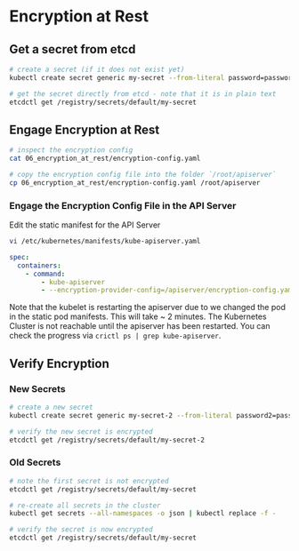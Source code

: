# Encryption at Rest

## Get a secret from etcd

```bash
# create a secret (if it does not exist yet)
kubectl create secret generic my-secret --from-literal password=password123

# get the secret directly from etcd - note that it is in plain text
etcdctl get /registry/secrets/default/my-secret
```

## Engage Encryption at Rest

```bash
# inspect the encryption config
cat 06_encryption_at_rest/encryption-config.yaml

# copy the encryption config file into the folder `/root/apiserver`
cp 06_encryption_at_rest/encryption-config.yaml /root/apiserver
```

### Engage the Encryption Config File in the API Server

Edit the static manifest for the API Server

```bash
vi /etc/kubernetes/manifests/kube-apiserver.yaml
```

```yaml
spec:
  containers:
    - command:
        - kube-apiserver
        - --encryption-provider-config=/apiserver/encryption-config.yaml # <= add this line
```

Note that the kubelet is restarting the apiserver due to we changed the pod in the static pod manifests. This will take ~ 2 minutes. The Kubernetes Cluster is not reachable until the apiserver has been restarted. You can check the progress via `crictl ps | grep kube-apiserver`.

## Verify Encryption

### New Secrets

```bash
# create a new secret
kubectl create secret generic my-secret-2 --from-literal password2=password456

# verify the new secret is encrypted
etcdctl get /registry/secrets/default/my-secret-2
```

### Old Secrets

```bash
# note the first secret is not encrypted
etcdctl get /registry/secrets/default/my-secret

# re-create all secrets in the cluster
kubectl get secrets --all-namespaces -o json | kubectl replace -f -

# verify the secret is now encrypted
etcdctl get /registry/secrets/default/my-secret
```
